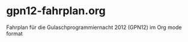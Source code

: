 gpn12-fahrplan.org
==================

Fahrplan für die Gulaschprogrammiernacht 2012 (GPN12) im Org mode format